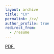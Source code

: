 ```yaml
---
layout: archive
title: "CV"
permalink: /cv/
author_profile: true
redirect_from:
  - /resume
---
```


<a href="https://TBlainUoB.github.io/files/CV-1.pdf" target="_blank">PDF.</a>

